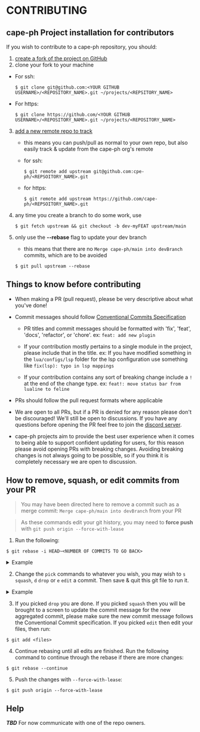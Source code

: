 # CONTRIBUTING

## cape-ph Project installation for contributors

If you wish to contribute to a cape-ph repository, you should:

1. [create a fork of the project on GitHub](https://docs.github.com/en/get-started/quickstart/fork-a-repo)
2. clone your fork to your machine

-   For ssh:

    ```shell
    $ git clone git@github.com:<YOUR GITHUB USERNAME>/<REPOSITORY_NAME>.git ~/projects/<REPSITORY_NAME>
    ```

-   For https:

    ```shell
    $ git clone https://github.com/<YOUR GITHUB USERNAME>/<REPOSITORY_NAME>.git ~/projects/<REPOSITORY_NAME>
    ```

3. [add a new remote repo to track](https://www.atlassian.com/git/tutorials/git-forks-and-upstreams)

    - this means you can push/pull as normal to your own repo, but also easily track & update from the cape-ph org's remote
    - for ssh:

        ```shell
        $ git remote add upstream git@github.com:cpe-ph/<REPSOITORY_NAME>.git
        ```

    - for https:

        ```shell
        $ git remote add upstream https://github.com/cape-ph/<REPSOITORY_NAME>.git
        ```

4. any time you create a branch to do some work, use

    ```shell
    $ git fetch upstream && git checkout -b dev-myFEAT upstream/main
    ```

5. only use the **--rebase** flag to update your dev branch

    - this means that there are no `Merge cape-ph/main into devBranch` commits, which are to be avoided

    ```shell
    $ git pull upstream --rebase
    ```

## Things to know before contributing

-   When making a PR (pull request), please be very descriptive about what you've done!

-   Commit messages should follow [Conventional Commits Specification](https://www.conventionalcommits.org/en/v1.0.0/)

    -   PR titles and commit messages should be formatted with 'fix', 'feat', 'docs', 'refactor', or 'chore'. ex: `feat: add new plugin`

    -   If your contribution mostly pertains to a single module in the project, please include that in the title. ex: If you have modified something in the `lua/configs/lsp` folder for the lsp configuration use something like `fix(lsp): typo in lsp mappings`

    -   If your contribution contains any sort of breaking change include a `!` at the end of the change type. ex: `feat!: move status bar from lualine to feline`

-   PRs should follow the pull request formats where applicable

-   We are open to all PRs, but if a PR is denied for any reason please don't be discouraged! We'll still be open to discussions. If you have any questions before opening the PR feel free to join the [discord server](https://discord.astronvim.com).

-   cape-ph projects aim to provide the best user experience when it comes to being able to support confident updating for users, for this reason please avoid opening PRs with breaking changes. Avoiding breaking changes is not always going to be possible, so if you think it is completely necessary we are open to discussion.

## How to remove, squash, or edit commits from your PR

> You may have been directed here to remove a commit such as a merge commit: `Merge cape-ph/main into devBranch` from your PR

> As these commands edit your git history, you may need to **force push** with `git push origin --force-with-lease`

1. Run the following:

```
$ git rebase -i HEAD~<NUMBER OF COMMITS TO GO BACK>
```

  <details><summary>Example</summary>
  <p>
  
  ```shell
  $ git rebase -i HEAD~4
  ```
  
  ```shell
  pick 28b2dcb feat: my awesome new tributary
  pick dad9a39 fix: typo
  pick 68f72f1 add a new tributary config
  
  # Rebase 52b655b..68f72f1 onto 52b655b (4 commands)
  #
  # Commands:
  # p, pick <commit> = use commit
  # r, reword <commit> = use commit, but edit the commit message
  # e, edit <commit> = use commit, but stop for amending
  # s, squash <commit> = use commit, but meld into previous commit
  # f, fixup <commit> = like "squash", but discard this commit's log message
  # x, exec <command> = run command (the rest of the line) using shell
  # b, break = stop here (continue rebase later with 'git rebase --continue')
  # d, drop <commit> = remove commit
  # l, label <label> = label current HEAD with a name
  # t, reset <label> = reset HEAD to a label
  # m, merge [-C <commit> | -c <commit>] <label> [# <oneline>]
  # .       create a merge commit using the original merge commit's
  # .       message (or the oneline, if no original merge commit was
  # .       specified). Use -c <commit> to reword the commit message.
  #
  # These lines can be re-ordered; they are executed from top to bottom.
  #
  # If you remove a line here THAT COMMIT WILL BE LOST.
  #
  # However, if you remove everything, the rebase will be aborted.
  #
  # Note that empty commits are commented out
  ```
  
  </p>
  </details>

2. Change the `pick` commands to whatever you wish, you may wish to `s` `squash`, `d` `drop` or `e` `edit` a commit. Then save & quit this git file to run it.

  <details><summary>Example</summary>
  <p>
  
  ```shell {3,4}
  pick 28b2dcb feat: statuslinome new tributary
  squash dad9a39 fix: typo
  edit 68f72f1 add a new tributary config
  
  # Rebase 52b655b..68f72f1 onto 52b655b (4 commands)
  #
  # Commands:
  # p, pick <commit> = use commit
  # r, reword <commit> = use commit, but edit the commit message
  # e, edit <commit> = use commit, but stop for amending
  # s, squash <commit> = use commit, but meld into previous commit
  # f, fixup <commit> = like "squash", but discard this commit's log message
  # x, exec <command> = run command (the rest of the line) using shell
  # b, break = stop here (continue rebase later with 'git rebase --continue')
  # d, drop <commit> = remove commit
  # l, label <label> = label current HEAD with a name
  # t, reset <label> = reset HEAD to a label
  # m, merge [-C <commit> | -c <commit>] <label> [# <oneline>]
  # .       create a merge commit using the original merge commit's
  # .       message (or the oneline, if no original merge commit was
  # .       specified). Use -c <commit> to reword the commit message.
  #
  # These lines can be re-ordered; they are executed from top to bottom.
  #
  # If you remove a line here THAT COMMIT WILL BE LOST.
  #
  # However, if you remove everything, the rebase will be aborted.
  #
  # Note that empty commits are commented out
  ```
  
  </p>
  </details>

3. If you picked `drop` you are done. If you picked `squash` then you will be brought to a screen to update the commit message for the new aggregated commit, please make sure the new commit message follows the Conventional Commit specification. If you picked `edit` then edit your files, then run:

```shell
$ git add <files>
```

4. Continue rebasing until all edits are finished. Run the following command to continue through the rebase if there are more changes:

```shell
$ git rebase --continue
```

5. Push the changes with `--force-with-lease`:

```shell
$ git push origin --force-with-lease
```

## Help

**_TBD_** For now communicate with one of the repo owners.
